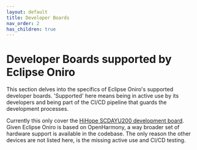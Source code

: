 ```yaml
---
layout: default
title: Developer Boards
nav_order: 2
has_children: true
---
```


# Developer Boards supported by Eclipse Oniro

This section delves into the specifics of Eclipse Oniro's supported developer 
boards. 'Supported' here means being in active use by its developers and being part of the 
CI/CD pipeline that guards the development processes.

Currently this only cover the [HiHope SCDAYU200 development board](hihope-hh-scdayu200.html).
Given Eclipse Oniro is based on OpenHarmony, a way broader set of hardware support
is available in the codebase. The only reason the other devices are not listed
here, is the missing active use and CI/CD testing.
